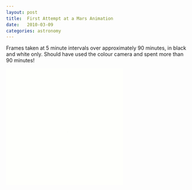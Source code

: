 ```yaml
---
layout: post
title:  First Attempt at a Mars Animation
date:   2010-03-09
categories: astronomy
---
```


Frames taken at 5 minute intervals over approximately 90 minutes, in black and white only.
Should have used the colour camera and spent more than 90 minutes!

[![Mars Animation](/astronomy/2010_03_08_MarsAnimation.gif)](/astronomy/2010_03_08_MarsAnimation.gif)

